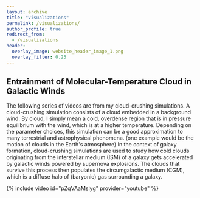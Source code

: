 ```yaml
---
layout: archive
title: "Visualizations"
permalink: /visualizations/
author_profile: true
redirect_from:
  - /visualizations
header:
  overlay_image: website_header_image_1.png
  overlay_filter: 0.25
---
```


## Entrainment of Molecular-Temperature Cloud in Galactic Winds

The following series of videos are from my cloud-crushing simulations. A cloud-crushing simulation consists of a cloud embedded in a background wind. By cloud, I simply mean a cold, overdense region that is in pressure equilibrium with the wind, which is at a higher temperature. Depending on the parameter choices, this simulation can be a good approximation to many terrestrial and astrophysical phenomena. (one example would be the motion of clouds in the Earth's atmosphere)
In the context of galaxy formation, cloud-crushing simulations are used to study how cold clouds originating from the interstellar medium (ISM) of a galaxy gets accelerated by galactic winds powered by supernova explosions. The clouds that survive this process then populates the circumgalactic medium (CGM), which is a diffuse halo of (baryonic) gas surrounding a galaxy.

{% include video id="pZqVAaMsiyg" provider="youtube" %}
